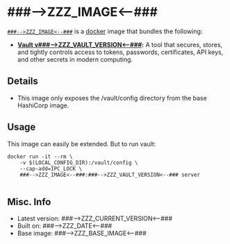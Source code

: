 # ###-->ZZZ_IMAGE<--###  

[`###-->ZZZ_IMAGE<--###`][1] is a [docker][2] image that bundles the following:  
* **[Vault v###-->ZZZ_VAULT_VERSION<--###][3]:** A tool that secures, stores, and tightly controls access to tokens, passwords, certificates, API keys, and other secrets in modern computing.

## Details
* This image only exposes the /vault/config directory from the base HashiCorp image.

## Usage 
This image can easily be extended.  But to run vault:

````
docker run -it --rm \
	-v $(LOCAL_CONFIG_DIR):/vault/config \
	--cap-add=IPC_LOCK \
	###-->ZZZ_IMAGE<--###:###-->ZZZ_VAULT_VERSION<--### server
		
````

## Misc. Info 
* Latest version: ###-->ZZZ_CURRENT_VERSION<--###  
* Built on: ###-->ZZZ_DATE<--###   
* Base image: ###-->ZZZ_BASE_IMAGE<--###   


[1]: https://hub.docker.com/r/###-->ZZZ_IMAGE<--###/   
[2]: https://docker.com 
[3]: https://www.vaultproject.io/  